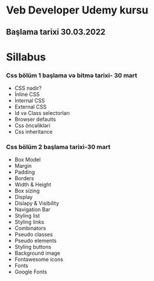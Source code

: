 # Veb Developer Udemy kursu 
## Başlama tarixi 30.03.2022
# Sillabus
### Css bölüm 1  başlama və bitmə tarixi- 30 mart 
- CSS  nədir?
- İnline CSS
- İnternal CSS
- External CSS
- Id və Class selectorları
- Browser defaults
- Css öncəlikləri
- Css inheritance 
### Css bölüm 2 başlama tarixi-30 mart 
- Box Model
- Margin
- Padding
- Borders
- Width & Height
- Box sizing
- Display
- Dislapy & Visibility
- Navigation Bar
- Styling list
- Styling links
- Combinators
- Pseudo classes
- Pseudo elements
- Styling buttons
- Background image
- Fontawesome icons
- Fonts
- Google Fonts




